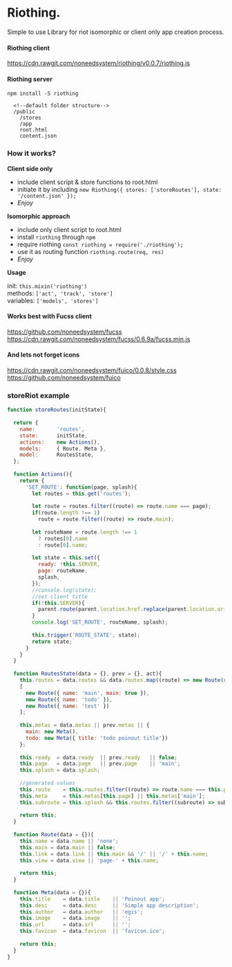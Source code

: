 # Riothing.   
Simple to use Library for riot isomorphic or client only app creation process.

#### Riothing client
https://cdn.rawgit.com/noneedsystem/riothing/v0.0.7/riothing.js

#### Riothing server
`npm install -S riothing`

```
  <!--default folder structure-->
  /public
    /stores
    /app
    root.html
    content.json
```

### How it works?

**Client side only** 

- include client script & store functions to root.html
- initiate it by including `new Riothing({ stores: ['storeRoutes'], state: '/content.json' });`
- *Enjoy*  

**Isomorphic approach**  

- include only client script to root.html
- install `riothing` through `npm`
- require riothing `const riothing = require('./riothing');`
- use it as routing function `riothing.route(req, res)` 
- *Enjoy*

**Usage**

init: `this.mixin('riothing')`  
methods: `['act', 'track', 'store']`  
variables: `['models', 'stores']`  

#### Works best with Fucss client
https://github.com/noneedsystem/fucss   
https://cdn.rawgit.com/noneedsystem/fucss/0.6.9a/fucss.min.js

#### And lets not forget icons
https://cdn.rawgit.com/noneedsystem/fuico/0.0.8/style.css  
https://github.com/noneedsystem/fuico

### storeRiot example
```javascript
function storeRoutes(initState){
  
  return {
    name:       'routes',
    state:      initState,
    actions:    new Actions(),
    models:     { Route, Meta },
    model:      RoutesState,
  };
  
  function Actions(){
    return {
      'SET_ROUTE': function(page, splash){
        let routes = this.get('routes');
        
        let route = routes.filter((route) => route.name === page);
        if(route.length !== 1)
          route = route.filter((route) => route.main);
        
        let routeName = route.length !== 1 
          ? routes[0].name 
          : route[0].name;
        
        let state = this.set({
          ready: !this.SERVER,
          page: routeName,
          splash,
        });
        //console.log(state);
        //set client title
        if(!this.SERVER){
          parent.route(parent.location.href.replace(parent.location.origin, ''), this.get('meta.title'));
        }
        console.log('SET_ROUTE', routeName, splash);
        
        this.trigger('ROUTE_STATE', state);
        return state;
      }
    }
  }
  
  function RoutesState(data = {}, prev = {}, act){
    this.routes = data.routes && data.routes.map((route) => new Route(route)) || prev.routes ||
    [
      new Route({ name: 'main', main: true }),
      new Route({ name: 'todo' }),
      new Route({ name: 'test' })
    ];
    
    this.metas = data.metas || prev.metas || {
      main: new Meta(),
      todo: new Meta({ title: 'todo poinout title'})
    };
    
    this.ready  = data.ready  || prev.ready   || false;
    this.page   = data.page   || prev.page    || 'main';
    this.splash = data.splash;
    
    //generated values
    this.route    = this.routes.filter((route) => route.name === this.page).shift();
    this.meta     = this.metas[this.page] || this.metas['main'];
    this.subroute = this.splash && this.routes.filter((subroute) => subroute.name === this.splash).shift();
    
    return this;
  }
  
  function Route(data = {}){
    this.name = data.name || 'none';
    this.main = data.main || false;
    this.link = data.link || this.main && '/' || '/' + this.name;
    this.view = data.view || 'page-' + this.name;
    
    return this;
  }
  
  function Meta(data = {}){
    this.title    = data.title    || 'Poinout app';
    this.desc     = data.desc     || 'Simple app description';
    this.author   = data.author   || 'egis';
    this.image    = data.image    || '';
    this.url      = data.url      || '';
    this.favicon  = data.favicon  || 'favicon.ico';
    
    return this;
  }
}
```
